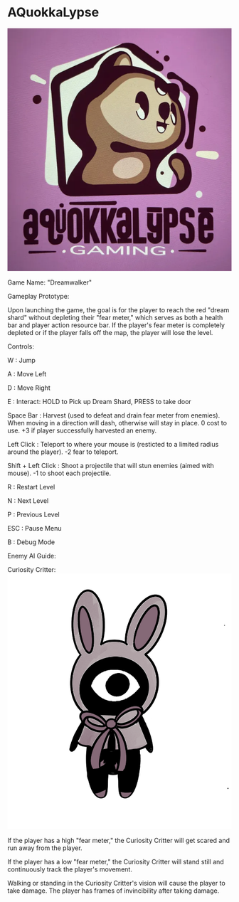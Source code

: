 # AQuokkaLypse
![Alt text](./assets/shared/AQUOKKALPYSE_LOGO.png?raw=true "Title")

Game Name: "Dreamwalker"

Gameplay Prototype:

Upon launching the game, the goal is for the player to reach the red "dream shard" without depleting their "fear meter," which serves as both a health bar and player action resource bar. If the player's fear meter is completely depleted or if the player falls off the map, the player will lose the level. 

Controls:

W : Jump

A : Move Left

D : Move Right

E : Interact: HOLD to Pick up Dream Shard, PRESS to take door

Space Bar : Harvest (used to defeat and drain fear meter from enemies). When moving in a direction will dash, otherwise will stay in place. 0 cost to use. +3 if player successfully harvested an enemy.

Left Click : Teleport to where your mouse is (resticted to a limited radius around the player). -2 fear to teleport.

Shift + Left Click : Shoot a projectile that will stun enemies (aimed with mouse). -1 to shoot each projectile.

R : Restart Level

N : Next Level

P : Previous Level

ESC : Pause Menu

B : Debug Mode

Enemy AI Guide:

Curiosity Critter:
![Alt text](./assets/shared/curiositycritter.png?raw=true "Title")

If the player has a high "fear meter," the Curiosity Critter will get scared and run away from the player.

If the player has a low "fear meter," the Curiosity Critter will stand still and continuously track the player's movement.

Walking or standing in the Curiosity Critter's vision will cause the player to take damage. The player has frames of invincibility after taking damage.

